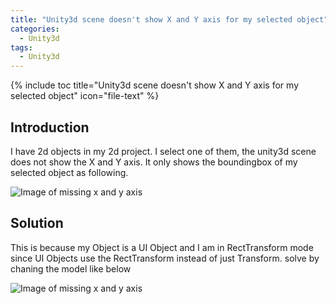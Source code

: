 ```yaml
---
title: "Unity3d scene doesn't show X and Y axis for my selected object"
categories:
  - Unity3d
tags:
  - Unity3d
---
```


{% include toc title="Unity3d scene doesn't show X and Y axis for my selected object" icon="file-text" %}

## Introduction

I have 2d objects in my 2d project. I select one of them, the unity3d scene does not show the X and Y axis. It only shows the boundingbox of my selected object as following. 

![Image of missing x and y axis](https://i.stack.imgur.com/Q5JmO.png)

## Solution

This is because my Object is a UI Object and I am in RectTransform mode since UI Objects use the RectTransform instead of just Transform. solve by chaning the model like below


![Image of missing x and y axis](https://i.stack.imgur.com/MR97A.png)
